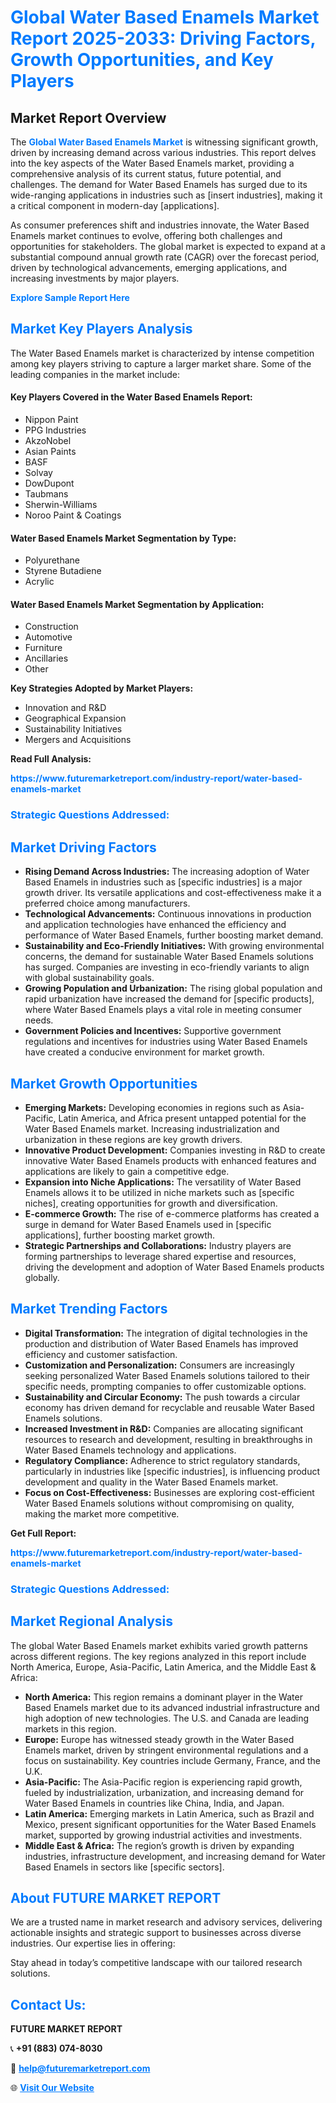 <h1 style="color: #007BFF;">Global Water Based Enamels Market Report 2025-2033: Driving Factors, Growth Opportunities, and Key Players</h1>

<section id="overview">
<h2>Market Report Overview</h2>
<p>The <a href="https://www.futuremarketreport.com/industry-report/water-based-enamels-market" style="color: #007BFF; text-decoration: none;"><strong>Global Water Based Enamels Market</strong></a> is witnessing significant growth, driven by increasing demand across various industries. This report delves into the key aspects of the Water Based Enamels market, providing a comprehensive analysis of its current status, future potential, and challenges. The demand for Water Based Enamels has surged due to its wide-ranging applications in industries such as [insert industries], making it a critical component in modern-day [applications].</p>
<p>As consumer preferences shift and industries innovate, the Water Based Enamels market continues to evolve, offering both challenges and opportunities for stakeholders. The global market is expected to expand at a substantial compound annual growth rate (CAGR) over the forecast period, driven by technological advancements, emerging applications, and increasing investments by major players.</p>
</section>

<section id="overview">
<p><a href="https://www.futuremarketreport.com/request-sample/reportId=62033" style="color: #007BFF; text-decoration: none;"><strong>Explore Sample Report Here</strong></a></p>
</section>

<section id="key-players">
<h2 style="color: #007BFF;">Market Key Players Analysis</h2>
<p>The Water Based Enamels market is characterized by intense competition among key players striving to capture a larger market share. Some of the leading companies in the market include:</p>
<h4>Key Players Covered in the Water Based Enamels Report:</h4>
<ul><li>Nippon Paint</li><li>PPG Industries</li><li>AkzoNobel</li><li>Asian Paints</li><li>BASF</li><li>Solvay</li><li>DowDupont</li><li>Taubmans</li><li>Sherwin-Williams</li><li>Noroo Paint &amp; Coatings</li></ul>
<h4>Water Based Enamels Market Segmentation by Type:</h4>
<ul><li>Polyurethane</li><li>Styrene Butadiene</li><li>Acrylic</li></ul>

<h4>Water Based Enamels Market Segmentation by Application:</h4>
<ul><li>Construction</li><li>Automotive</li><li>Furniture</li><li>Ancillaries</li><li>Other</li></ul>
<p><strong>Key Strategies Adopted by Market Players:</strong></p>
<ul>
<li>Innovation and R&D</li>
<li>Geographical Expansion</li>
<li>Sustainability Initiatives</li>
<li>Mergers and Acquisitions</li>
</ul>
</section>

<section>
<p><strong>Read Full Analysis: </strong></p><a href="https://www.futuremarketreport.com/industry-report/water-based-enamels-market" style="color: #007BFF; text-decoration: none;"><strong>https://www.futuremarketreport.com/industry-report/water-based-enamels-market</strong></a>
<h3 style="color: #007BFF;">Strategic Questions Addressed:</h3>
</section>

<section id="driving-factors">
<h2 style="color: #007BFF;">Market Driving Factors</h2>
<ul>
<li><strong>Rising Demand Across Industries:</strong> The increasing adoption of Water Based Enamels in industries such as [specific industries] is a major growth driver. Its versatile applications and cost-effectiveness make it a preferred choice among manufacturers.</li>
<li><strong>Technological Advancements:</strong> Continuous innovations in production and application technologies have enhanced the efficiency and performance of Water Based Enamels, further boosting market demand.</li>
<li><strong>Sustainability and Eco-Friendly Initiatives:</strong> With growing environmental concerns, the demand for sustainable Water Based Enamels solutions has surged. Companies are investing in eco-friendly variants to align with global sustainability goals.</li>
<li><strong>Growing Population and Urbanization:</strong> The rising global population and rapid urbanization have increased the demand for [specific products], where Water Based Enamels plays a vital role in meeting consumer needs.</li>
<li><strong>Government Policies and Incentives:</strong> Supportive government regulations and incentives for industries using Water Based Enamels have created a conducive environment for market growth.</li>
</ul>
</section>

<section id="growth-opportunities">
<h2 style="color: #007BFF;">Market Growth Opportunities</h2>
<ul>
<li><strong>Emerging Markets:</strong> Developing economies in regions such as Asia-Pacific, Latin America, and Africa present untapped potential for the Water Based Enamels market. Increasing industrialization and urbanization in these regions are key growth drivers.</li>
<li><strong>Innovative Product Development:</strong> Companies investing in R&D to create innovative Water Based Enamels products with enhanced features and applications are likely to gain a competitive edge.</li>
<li><strong>Expansion into Niche Applications:</strong> The versatility of Water Based Enamels allows it to be utilized in niche markets such as [specific niches], creating opportunities for growth and diversification.</li>
<li><strong>E-commerce Growth:</strong> The rise of e-commerce platforms has created a surge in demand for Water Based Enamels used in [specific applications], further boosting market growth.</li>
<li><strong>Strategic Partnerships and Collaborations:</strong> Industry players are forming partnerships to leverage shared expertise and resources, driving the development and adoption of Water Based Enamels products globally.</li>
</ul>
</section>

<section id="trending-factors">
<h2 style="color: #007BFF;">Market Trending Factors</h2>
<ul>
<li><strong>Digital Transformation:</strong> The integration of digital technologies in the production and distribution of Water Based Enamels has improved efficiency and customer satisfaction.</li>
<li><strong>Customization and Personalization:</strong> Consumers are increasingly seeking personalized Water Based Enamels solutions tailored to their specific needs, prompting companies to offer customizable options.</li>
<li><strong>Sustainability and Circular Economy:</strong> The push towards a circular economy has driven demand for recyclable and reusable Water Based Enamels solutions.</li>
<li><strong>Increased Investment in R&D:</strong> Companies are allocating significant resources to research and development, resulting in breakthroughs in Water Based Enamels technology and applications.</li>
<li><strong>Regulatory Compliance:</strong> Adherence to strict regulatory standards, particularly in industries like [specific industries], is influencing product development and quality in the Water Based Enamels market.</li>
<li><strong>Focus on Cost-Effectiveness:</strong> Businesses are exploring cost-efficient Water Based Enamels solutions without compromising on quality, making the market more competitive.</li>
</ul>
</section>

<section>
<p><strong>Get Full Report: </strong></p><a href="https://www.futuremarketreport.com/industry-report/water-based-enamels-market" style="color: #007BFF; text-decoration: none;"><strong>https://www.futuremarketreport.com/industry-report/water-based-enamels-market</strong></a>
<h3 style="color: #007BFF;">Strategic Questions Addressed:</h3>
</section>


<section id="regional-analysis">
<h2 style="color: #007BFF;">Market Regional Analysis</h2>
<p>The global Water Based Enamels market exhibits varied growth patterns across different regions. The key regions analyzed in this report include North America, Europe, Asia-Pacific, Latin America, and the Middle East & Africa:</p>
<ul>
<li><strong>North America:</strong> This region remains a dominant player in the Water Based Enamels market due to its advanced industrial infrastructure and high adoption of new technologies. The U.S. and Canada are leading markets in this region.</li>
<li><strong>Europe:</strong> Europe has witnessed steady growth in the Water Based Enamels market, driven by stringent environmental regulations and a focus on sustainability. Key countries include Germany, France, and the U.K.</li>
<li><strong>Asia-Pacific:</strong> The Asia-Pacific region is experiencing rapid growth, fueled by industrialization, urbanization, and increasing demand for Water Based Enamels in countries like China, India, and Japan.</li>
<li><strong>Latin America:</strong> Emerging markets in Latin America, such as Brazil and Mexico, present significant opportunities for the Water Based Enamels market, supported by growing industrial activities and investments.</li>
<li><strong>Middle East & Africa:</strong> The region’s growth is driven by expanding industries, infrastructure development, and increasing demand for Water Based Enamels in sectors like [specific sectors].</li>
</ul>
</section>

<footer>
<h2 style="color: #007BFF;">About FUTURE MARKET REPORT</h2>
<p>We are a trusted name in market research and advisory services, delivering actionable insights and strategic support to businesses across diverse industries. Our expertise lies in offering:</p>

<p>Stay ahead in today’s competitive landscape with our tailored research solutions.</p>

<h2 style="color: #007BFF;">Contact Us:</h2>
<p><strong>FUTURE MARKET REPORT</strong></p>
<p>📞 <strong>+91 (883) 074-8030</strong></p>
<p>📧 <strong><a href="mailto:help@futuremarketreport.com" style="color: #007BFF;">help@futuremarketreport.com</a></strong></p>
<p>🌐 <strong><a href="https://www.futuremarketreport.com/" style="color: #007BFF;">Visit Our Website</a></strong></p>
</footer>
